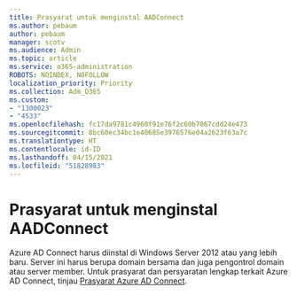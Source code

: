 ```yaml
---
title: Prasyarat untuk menginstal AADConnect
ms.author: pebaum
author: pebaum
manager: scotv
ms.audience: Admin
ms.topic: article
ms.service: o365-administration
ROBOTS: NOINDEX, NOFOLLOW
localization_priority: Priority
ms.collection: Adm_O365
ms.custom:
- "1300023"
- "4533"
ms.openlocfilehash: fc17da9781c4960f91e76f2c60b7067cdd24e473
ms.sourcegitcommit: 8bc60ec34bc1e40685e3976576e04a2623f63a7c
ms.translationtype: HT
ms.contentlocale: id-ID
ms.lasthandoff: 04/15/2021
ms.locfileid: "51828983"
---
```

# <a name="pre-requisites-for-installing-aadconnect"></a>Prasyarat untuk menginstal AADConnect

Azure AD Connect harus diinstal di Windows Server 2012 atau yang lebih baru. Server ini harus berupa domain bersama dan juga pengontrol domain atau server member.  Untuk prasyarat dan persyaratan lengkap terkait Azure AD Connect, tinjau [Prasyarat Azure AD Connect](https://docs.microsoft.com/azure/active-directory/hybrid/how-to-connect-install-prerequisites).
